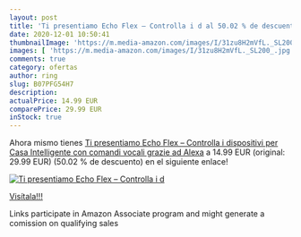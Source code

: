 ```yaml
---
layout: post
title: 'Ti presentiamo Echo Flex – Controlla i d al 50.02 % de descuento'
date: 2020-12-01 10:50:41
thumbnailImage: 'https://m.media-amazon.com/images/I/31zu8H2mVfL._SL200_.jpg'
images: [ 'https://m.media-amazon.com/images/I/31zu8H2mVfL._SL200_.jpg' ]
comments: true
category: ofertas
author: ring
slug: B07PFG54H7
description:
actualPrice: 14.99 EUR
comparePrice: 29.99 EUR
inStock: true
---
```


Ahora mismo tienes [Ti presentiamo Echo Flex – Controlla i dispositivi per Casa Intelligente con comandi vocali grazie ad Alexa](https://www.amazon.it/dp/B07PFG54H7/?tag=tolees00-21) a 14.99 EUR (original: 29.99 EUR) (50.02 %  de descuento) en el siguiente enlace!

[![Ti presentiamo Echo Flex – Controlla i d](https://m.media-amazon.com/images/I/31zu8H2mVfL._SL200_.jpg)](https://www.amazon.it/dp/B07PFG54H7/?tag=tolees00-21)

[Visítala!!!](https://www.amazon.it/dp/B07PFG54H7/?tag=tolees00-21)

Links participate in Amazon Associate program and might generate a comission on qualifying sales
